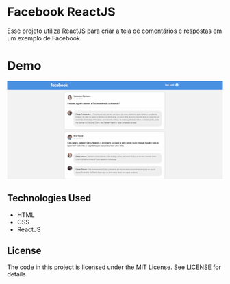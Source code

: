 # Facebook ReactJS

Esse projeto utiliza ReactJS para criar a tela de comentários e respostas em um exemplo de Facebook.

# Demo

![Facebook ReactJS - Animated gif demo](demo/demo.gif)

## Technologies Used
* HTML
* CSS
* ReactJS

## License

The code in this project is licensed under the MIT License. See [LICENSE](LICENSE) for details.